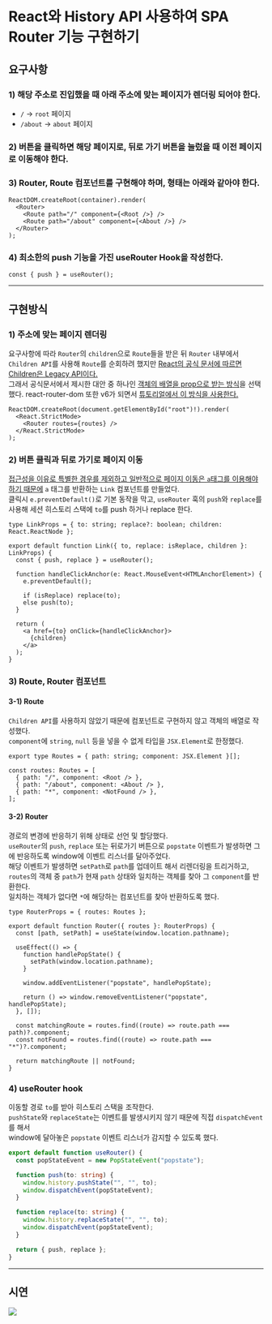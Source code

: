 # React와 History API 사용하여 SPA Router 기능 구현하기

## 요구사항

### 1) 해당 주소로 진입했을 때 아래 주소에 맞는 페이지가 렌더링 되어야 한다.

- `/` → `root` 페이지
- `/about` → `about` 페이지

### 2) 버튼을 클릭하면 해당 페이지로, 뒤로 가기 버튼을 눌렀을 때 이전 페이지로 이동해야 한다.

### 3) Router, Route 컴포넌트를 구현해야 하며, 형태는 아래와 같아야 한다.

```tsx
ReactDOM.createRoot(container).render(
  <Router>
    <Route path="/" component={<Root />} />
    <Route path="/about" component={<About />} />
  </Router>
);
```

### 4) 최소한의 push 기능을 가진 useRouter Hook을 작성한다.

```tsx
const { push } = useRouter();
```

---

## 구현방식

### 1) 주소에 맞는 페이지 렌더링

요구사항에 따라 `Router`의 `children`으로 `Route`들을 받은 뒤 `Router` 내부에서 `Children API`를 사용해 `Route`를 순회하려 했지만
[React의 공식 문서에 따르면 Children은 Legacy API이다.](https://react.dev/reference/react/Children)  
그래서 공식문서에서 제시한 대안 중 하나인 [객체의 배열을 prop으로 받는 방식](https://react.dev/reference/react/Children#accepting-an-array-of-objects-as-a-prop)을 선택했다. react-router-dom 또한 v6가 되면서 [튜토리얼에서 이 방식을 사용한다.](https://reactrouter.com/en/main/start/tutorial#adding-a-router)

```tsx
ReactDOM.createRoot(document.getElementById("root")!).render(
  <React.StrictMode>
    <Router routes={routes} />
  </React.StrictMode>
);
```

### 2) 버튼 클릭과 뒤로 가기로 페이지 이동

[접근성을 이유로 특별한 경우를 제외하고 일반적으로 페이지 이동은 `a`태그를 이용해야 하기 때문에](https://developer.mozilla.org/en-US/docs/Learn/Accessibility/HTML#onclick_events) `a` 태그를 반환하는 `Link` 컴포넌트를 만들었다.  
클릭시 `e.preventDefault()`로 기본 동작을 막고, `useRouter` 훅의 `push`와 `replace`를 사용해 세션 히스토리 스택에 `to`를 push 하거나 replace 한다.

```tsx
type LinkProps = { to: string; replace?: boolean; children: React.ReactNode };

export default function Link({ to, replace: isReplace, children }: LinkProps) {
  const { push, replace } = useRouter();

  function handleClickAnchor(e: React.MouseEvent<HTMLAnchorElement>) {
    e.preventDefault();

    if (isReplace) replace(to);
    else push(to);
  }

  return (
    <a href={to} onClick={handleClickAnchor}>
      {children}
    </a>
  );
}
```

### 3) Route, Router 컴포넌트

#### 3-1) Route

`Children API`를 사용하지 않았기 때문에 컴포넌트로 구현하지 않고 객체의 배열로 작성했다.  
`component`에 `string`, `null` 등을 넣을 수 없게 타입을 `JSX.Element`로 한정했다.

```tsx
export type Routes = { path: string; component: JSX.Element }[];

const routes: Routes = [
  { path: "/", component: <Root /> },
  { path: "/about", component: <About /> },
  { path: "*", component: <NotFound /> },
];
```

#### 3-2) Router

경로의 변경에 반응하기 위해 상태로 선언 및 할당했다.  
`useRouter`의 `push`, `replace` 또는 뒤로가기 버튼으로 `popstate` 이벤트가 발생하면 그에 반응하도록 window에 이벤트 리스너를 달아주었다.  
해당 이벤트가 발생하면 `setPath`로 `path`를 업데이트 해서 리렌더링을 트리거하고, `routes`의 객체 중 `path`가 현재 `path` 상태와 일치하는 객체를 찾아 그 `component`를 반환한다.  
일치하는 객체가 없다면 `*`에 해당하는 컴포넌트를 찾아 반환하도록 했다.

```tsx
type RouterProps = { routes: Routes };

export default function Router({ routes }: RouterProps) {
  const [path, setPath] = useState(window.location.pathname);

  useEffect(() => {
    function handlePopState() {
      setPath(window.location.pathname);
    }

    window.addEventListener("popstate", handlePopState);

    return () => window.removeEventListener("popstate", handlePopState);
  }, []);

  const matchingRoute = routes.find((route) => route.path === path)?.component;
  const notFound = routes.find((route) => route.path === "*")?.component;

  return matchingRoute || notFound;
}
```

### 4) useRouter hook

이동할 경로 `to`를 받아 히스토리 스택을 조작한다.  
`pushState`와 `replaceState`는 이벤트를 발생시키지 않기 때문에 직접 `dispatchEvent`를 해서  
window에 달아놓은 `popstate` 이벤트 리스너가 감지할 수 있도록 했다.

```ts
export default function useRouter() {
  const popStateEvent = new PopStateEvent("popstate");

  function push(to: string) {
    window.history.pushState("", "", to);
    window.dispatchEvent(popStateEvent);
  }

  function replace(to: string) {
    window.history.replaceState("", "", to);
    window.dispatchEvent(popStateEvent);
  }

  return { push, replace };
}
```

---

## 시연

<img src='./router-demo.gif'>
